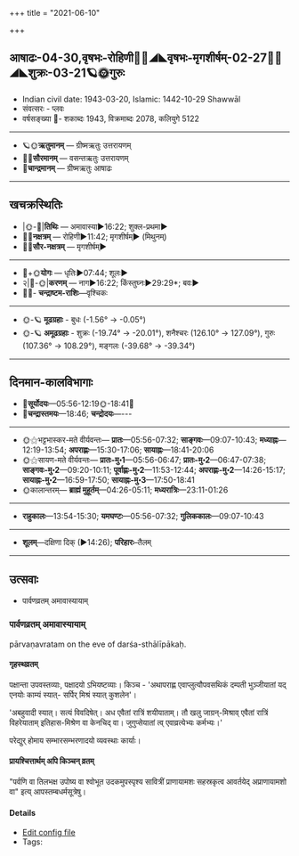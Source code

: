 +++
title = "2021-06-10"

+++
## आषाढः-04-30,वृषभः-रोहिणी🌛🌌◢◣वृषभः-मृगशीर्षम्-02-27🌌🌞◢◣शुक्रः-03-21🪐🌞गुरुः
- Indian civil date: 1943-03-20, Islamic: 1442-10-29 Shawwāl
- संवत्सरः - प्लवः
- वर्षसङ्ख्या 🌛- शकाब्दः 1943, विक्रमाब्दः 2078, कलियुगे 5122
___________________
- 🪐🌞**ऋतुमानम्** — ग्रीष्मऋतुः उत्तरायणम्
- 🌌🌞**सौरमानम्** — वसन्तऋतुः उत्तरायणम्
- 🌛**चान्द्रमानम्** — ग्रीष्मऋतुः आषाढः
___________________


## खचक्रस्थितिः
- |🌞-🌛|**तिथिः** — अमावास्या►16:22; शुक्ल-प्रथमा►  
- 🌌🌛**नक्षत्रम्** — रोहिणी►11:42; मृगशीर्षम्► (मिथुनम्)  
- 🌌🌞**सौर-नक्षत्रम्** — मृगशीर्षम्►  
___________________
- 🌛+🌞**योगः** — धृतिः►07:44; शूलः►  
- २|🌛-🌞|**करणम्** — नाग►16:22; किंस्तुघ्नः►29:29*; बवः►  
- 🌌🌛- **चन्द्राष्टम-राशिः**—वृश्चिकः  
___________________
- 🌞-🪐 **मूढग्रहाः** - बुधः (-1.56° → -0.05°)
- 🌞-🪐 **अमूढग्रहाः** - शुक्रः (-19.74° → -20.01°), शनैश्चरः (126.10° → 127.09°), गुरुः (107.36° → 108.29°), मङ्गलः (-39.68° → -39.34°)
___________________


## दिनमान-कालविभागाः
- 🌅**सूर्योदयः**—05:56-12:19🌞️-18:41🌇  
- 🌛**चन्द्रास्तमयः**—18:46; **चन्द्रोदयः**—---  
___________________
- 🌞⚝भट्टभास्कर-मते वीर्यवन्तः— **प्रातः**—05:56-07:32; **साङ्गवः**—09:07-10:43; **मध्याह्नः**—12:19-13:54; **अपराह्णः**—15:30-17:06; **सायाह्नः**—18:41-20:06  
- 🌞⚝सायण-मते वीर्यवन्तः— **प्रातः-मु॰1**—05:56-06:47; **प्रातः-मु॰2**—06:47-07:38; **साङ्गवः-मु॰2**—09:20-10:11; **पूर्वाह्णः-मु॰2**—11:53-12:44; **अपराह्णः-मु॰2**—14:26-15:17; **सायाह्नः-मु॰2**—16:59-17:50; **सायाह्नः-मु॰3**—17:50-18:41  
- 🌞कालान्तरम्— **ब्राह्मं मुहूर्तम्**—04:26-05:11; **मध्यरात्रिः**—23:11-01:26  
___________________
- **राहुकालः**—13:54-15:30; **यमघण्टः**—05:56-07:32; **गुलिककालः**—09:07-10:43  
___________________
- **शूलम्**—दक्षिणा दिक् (►14:26); **परिहारः**–तैलम्  
___________________

## उत्सवाः
- पार्वणव्रतम् अमावास्यायाम्
### पार्वणव्रतम् अमावास्यायाम्



pārvaṇavratam on the eve of darśa-sthālīpākaḥ.

#### गृहस्थव्रतम्
पक्षान्ता उपवस्तव्याः, पक्षादयो ऽभियष्टव्याः। किञ्च - 'अथापराह्ण एवाप्लुत्यौपवसथिकं दम्पती भुञ्जीयातां यद् एनयोः काम्यं स्यात्- सर्पिर् मिश्रं स्यात् कुशलेन'।  

'अबहुवादी स्यात्। सत्यं विवदिषेत्। अध एवैतां रात्रिं शयीयाताम्। तौ खलु जाग्रन्-मिश्राव् एवैतां रात्रिं विहरेयाताम् इतिहास-मिश्रेण वा केनचिद् वा। जुगुप्सेयातां त्व् एवाव्रत्येभ्यः कर्मभ्यः।' 

परेद्युर् होमाय सम्भारसम्भरणादयो व्यवस्थाः कार्याः।

#### प्रायश्चित्तार्थम् अपि किञ्चन् व्रतम्
"पर्वणि वा तिलभक्ष उपोष्य वा श्वोभूत उदकमुपस्पृश्य सावित्रीं प्राणायामशः सहस्रकृत्व आवर्तयेद् अप्राणायामशो वा" इत्य् आपस्तम्बधर्मसूत्रेषु।

#### Details
- [Edit config file](https://github.com/jyotisham/adyatithi/blob/master/gRhya/general/relative_event/sthAlIpAkaH_1/offset__-1/pArvaNa-vratam_30.toml)
- Tags: 


